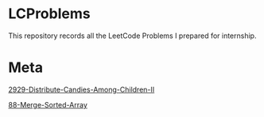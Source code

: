 # LCProblems
This repository records all the LeetCode Problems I prepared for internship.


# Meta
[2929-Distribute-Candies-Among-Children-II](Meta/2929%20Distribute%20Candies%20Among%20Children%20II.md)

[88-Merge-Sorted-Array](Meta/88%20Merge%20Sorted%20Array.md)

